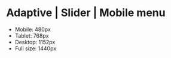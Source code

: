 # Adaptive | Slider | Mobile menu
<ul>
  <li>Mobile: 480px </li>
  <li>Tablet: 768px</li>
  <li>Desktop: 1152px</li>
  <li>Full size: 1440px</li>
</ul>



